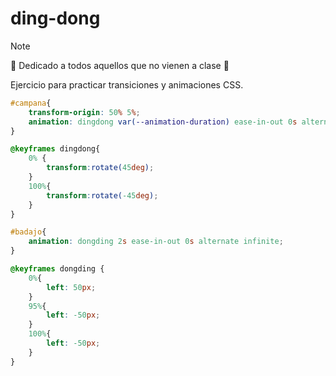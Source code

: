# ding-dong

>[!NOTE]
🔔 Dedicado a todos aquellos que no vienen a clase 🔔

Ejercicio para practicar transiciones y animaciones CSS.


```css
#campana{
    transform-origin: 50% 5%;
    animation: dingdong var(--animation-duration) ease-in-out 0s alternate infinite;
}

@keyframes dingdong{
    0% {
        transform:rotate(45deg);
    }
    100%{
        transform:rotate(-45deg);
    }
}
```

```css
#badajo{
    animation: dongding 2s ease-in-out 0s alternate infinite;
}

@keyframes dongding {
    0%{
        left: 50px;
    }
    95%{
        left: -50px;
    }
    100%{
        left: -50px;
    }
}
```
